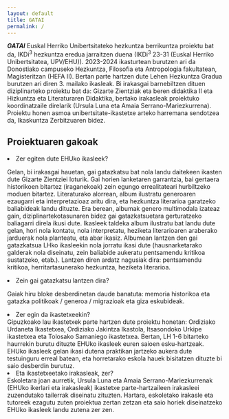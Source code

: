 ```yaml
---
layout: default
title: GATAI
permalink: /
---
```


<b><i>GATAI</i></b> Euskal Herriko Unibertsitateko hezkuntza berrikuntza proiektu bat da, IKDi<sup>3</sup> hezkuntza eredua jarraitzen duena (IKDi<sup>3</sup> 23-31 (Euskal Herriko Unibertsitatea, UPV/EHU)).
2023-2024 ikasturtean burutzen ari da Donostiako campuseko Hezkuntza, Filosofia eta Antropologia fakultatean, Magisteritzan (HEFA II).
Bertan parte hartzen dute Lehen Hezkuntza Gradua burutzen ari diren 3. mailako ikasleak.
Bi irakasgai barnebiltzen dituen diziplinarteko proiektu bat da: Gizarte Zientziak eta beren didaktika II eta Hizkuntza eta Literaturaren Didaktika,
bertako irakasleak proiektuko koordinatzaile direlarik (Ursula Luna eta Amaia Serrano-Mariezkurrena).
Proiektu honen asmoa unibertsitate-ikastetxe arteko harremana sendotzea da, Ikaskuntza Zerbitzuaren bidez.


<h2 class="project-tagline">Proiektuaren gakoak</h2>

<li><il> Zer egiten dute EHUko ikasleek? </il></li>

Gelan, bi irakasgai hauetan, gai gatazkatsu bat nola landu daitekeen ikasten dute Gizarte Zientziei loturik. Gai horien lanketaren garrantzia,
bai gertaera historikoen bitartez (iraganekoak) zein egungo errealitateari hurbiltzeko moduen bitartez.
Literaturako alorrean, album ilustratu generoaren ezaugarri eta interpretazioaz aritu dira, eta hezkuntza literarioa garatzeko baliabideak landu dituzte.
Era berean, albumak genero multimodala izateaz gain, diziplinartekotasunaren bidez gai gatazkatsuetara gerturatzeko baliagarri direla ikusi dute.
Ikasleek taldeka album ilustratu bat landu dute gelan, hori nola kontatu, nola interpretatu, heziketa literarioaren araberako jarduerak nola planteatu, eta abar ikasiz.
Albumean lantzen den gai gatazkatsua LHko ikasleekin nola jorratu ikasi dute (hausnarketarako galderak nola diseinatu, zein baliabide aukeratu pentsamendu kritikoa sustatzeko, etab.).
Lantzen diren ardatz nagusiak dira: pentsamendu kritikoa, herritartasunerako hezkuntza, heziketa literarioa.

<li><il>Zein gai gatazkatsu lantzen dira?</il></li>

Gaiak hiru bloke desberdinetan daude banatuta: memoria historikoa eta gatazka politikoak / generoa / migrazioak eta giza eskubideak.

<li><il>Zer egin da ikastetxeekin?</il></li>
 Gipuzkoako lau ikastetxek parte hartzen dute proiektu honetan: Ordiziako Urdaneta Ikastetxea, Ordiziako Jakintza Ikastola, Itsasondoko Urkipe ikastetxea eta Tolosako Samaniego ikastetxea. Bertan, LH 1-6 bitarteko haurrekin burutu dituzte EHUko ikasleek euren saioen esku-hartzeak. EHUko ikasleek gelan ikasi dutena praktikan jartzeko aukera dute testuinguru erreal batean, eta horretarako eskola hauek bisitatzen dituzte bi saio desberdin burutuz.

<li><il>Eta ikastetxeetako irakasleak, zer? </il></li>
Eskoletara joan aurretik, Ursula Luna eta Amaia Serrano-Mariezkurrenak (EHUko ikerlari eta irakasleak) ikastetxe parte-hartzaileen irakasleei zuzendutako tailerrak diseinatu zituzten. Hartara, eskoletako irakasle eta tutoreek ezagutu zuten proiektua zertan zetzan eta saio horiek diseinatzeko EHUko ikasleek landu zutena zer zen.

